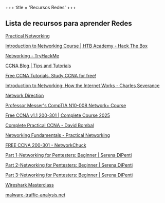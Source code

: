 +++
title = 'Recursos Redes'
+++

## Lista de recursos para aprender **Redes**

[Practical Networking](https://www.practicalnetworking.net/)

[Introduction to Networking Course | HTB Academy - Hack The Box](https://academy.hackthebox.com/course/preview/introduction-to-networking)

[Networking - TryHackMe](https://tryhackme.com/r/module/networking)

[CCNA Blog | Tips and Tutorials](https://www.ccnablog.com/)

[Free CCNA Tutorials. Study CCNA for free!](https://study-ccna.com/)

[Introduction to Networking: How the Internet Works - Charles Severance](https://www.dr-chuck.com/net-intro/)

[Network Direction](https://networkdirection.net/articles/network-theory/)

[Professor Messer's CompTIA N10-008 Network+ Course](https://www.professormesser.com/network-plus/n10-008/n10-008-video/n10-008-training-course/)

[Free CCNA v1.1 200-301 | Complete Course 2025](https://www.youtube.com/watch?v=H8W9oMNSuwo&list=PLxbwE86jKRgMpuZuLBivzlM8s2Dk5lXBQ)

[Complete Practical CCNA - David Bombal](https://www.youtube.com/watch?v=tj3yCZWOWYc&list=PLw6kwOJVj3MbMZ8B72ZgUryj8OSETC0ds)

[Networking Fundamentals - Practical Networking](https://www.youtube.com/watch?v=bj-Yfakjllc&list=PLIFyRwBY_4bRLmKfP1KnZA6rZbRHtxmXi)

[FREE CCNA 200-301 - NetworkChuck](https://www.youtube.com/watch?v=S7MNX_UD7vY&list=PLIhvC56v63IJVXv0GJcl9vO5Z6znCVb1P)

[Part 1-Networking for Pentesters: Beginner | Serena DiPenti](https://www.youtube.com/watch?v=FFzBgb00ffk)

[Part 2-Networking for Pentesters: Beginner | Serena DiPenti](https://www.youtube.com/watch?v=ikIGTW0uraA)

[Part 3-Networking for Pentesters: Beginner | Serena DiPenti](https://www.youtube.com/watch?v=HS0bicAd-5A)

[Wireshark Masterclass](https://www.youtube.com/watch?v=OU-A2EmVrKQ&list=PLW8bTPfXNGdC5Co0VnBK1yVzAwSSphzpJ)

[malware-traffic-analysis.net](https://www.malware-traffic-analysis.net/)

